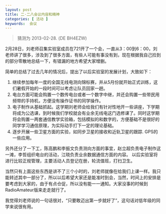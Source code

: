 ```yaml
---
layout: post
title: 二·二八会议内容和精神
categories: [ 活动 ]
keywords:  会议
---
```


> 猜测为 2013-02-28. (DE BH4EZW)

2月28日，刘老师召集实验室成员在721开了一个会，一直从3：00到6：00，刘老师讲了很多，涉及到了很多方面，有些人可能有事没有到，现在根据我自己捡到的部分零散地总结一下，有错漏的地方希望大家增删。

简单的总结了过去几年的情况后，提出了以后实验室的发展计划，大致如下：

1. 继续参加每年一度的全国无线电测向锦标赛，并从5月份就开始正式训练，这们暑假开始的一段时间可以考虑让队员回家一趟。
2. 电台方面可能会购置一个数传电台或者一个数字中继，并还会购置一些带民用频带的手持机，方便没有操作证书的同学操作。
3. 电子制作从基础抓起。这学期刘老师会给我们有针对性地开一些讲座，下学期将成为公选课，到时候我们学校就会有业余无线电这门选修课了。同时这学期将会购置一两套通信教学实验箱，包括模拟的和数字的，方便基础不是很好的同学学习通信原理，为实际动手打下一定的理论基础。
4. 逐步开展一些卫星方面的实验，如同步卫星的接收和近轨卫星的跟踪. GPS的一些应用。

另外还分了一下工，陈高鹏和李振文负责测向方面的事宜，赵立超负责电子制作这一滩，李哲组织电台的活动，江晓负责业余数据通信方面的内容。
以后实验室将进行比较正规管理，主要活动人员登记在册，轮流值班，打扫卫生。

当然只有上面这些东西是讲不了三个小时的，刘老师就像在给我们上课一样。我只能转述其中一部分了，所以以后希望大家还是能准时到会，当然，时间上的安排是要考虑到大家的，由于有点仓促，所以没有能一一通知。大家没事的时候到RadioAmateur版来走走就行了。

我觉得刘老师说的一句话很对，“只要敢迈出第一步就好了”，这句话对低年级的同学来说很有用。
